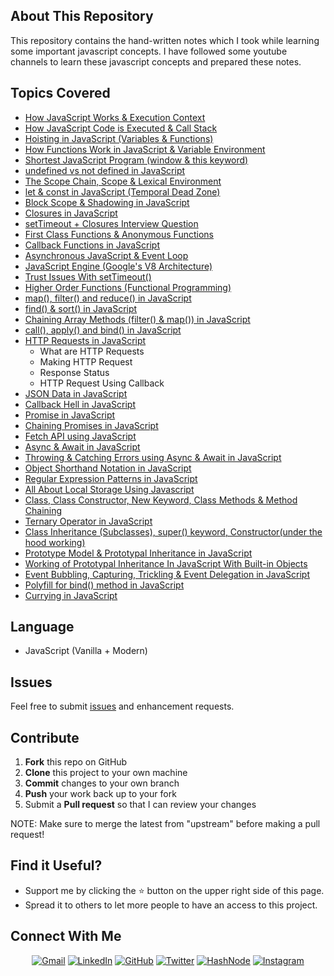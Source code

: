 ## About This Repository

This repository contains the hand-written notes which I took while learning some important javascript concepts. I have followed some youtube channels to learn these javascript concepts and prepared these notes.

## Topics Covered

- [How JavaScript Works & Execution Context](https://github.com/chaitanyatekane/Namaste-JavaScript/blob/main/Handwritten-Notes/Episode-01.pdf)
- [How JavaScript Code is Executed & Call Stack](https://github.com/chaitanyatekane/Namaste-JavaScript/blob/main/Handwritten-Notes/Episode-02.pdf)
- [Hoisting in JavaScript (Variables & Functions)](https://github.com/chaitanyatekane/Namaste-JavaScript/blob/main/Handwritten-Notes/Episode-03.pdf)
- [How Functions Work in JavaScript & Variable Environment](https://github.com/chaitanyatekane/Namaste-JavaScript/blob/main/Handwritten-Notes/Episode-04.pdf)
- [Shortest JavaScript Program (window & this keyword)](https://github.com/chaitanyatekane/Namaste-JavaScript/blob/main/Handwritten-Notes/Episode-05.pdf)
- [undefined vs not defined in JavaScript](https://github.com/chaitanyatekane/Namaste-JavaScript/blob/main/Handwritten-Notes/Episode-06.pdf)
- [The Scope Chain, Scope & Lexical Environment](https://github.com/chaitanyatekane/Namaste-JavaScript/blob/main/Handwritten-Notes/Episode-07.pdf)
- [let & const in JavaScript (Temporal Dead Zone)](https://github.com/chaitanyatekane/Namaste-JavaScript/blob/main/Handwritten-Notes/Episode-08.pdf)
- [Block Scope & Shadowing in JavaScript](https://github.com/chaitanyatekane/Namaste-JavaScript/blob/main/Handwritten-Notes/Episode-09.pdf)
- [Closures in JavaScript](https://github.com/chaitanyatekane/Namaste-JavaScript/blob/main/Handwritten-Notes/Episode-10.pdf)
- [setTimeout + Closures Interview Question](https://github.com/chaitanyatekane/Namaste-JavaScript/blob/main/Handwritten-Notes/Episode-11.pdf)
- [First Class Functions & Anonymous Functions](https://github.com/chaitanyatekane/Namaste-JavaScript/blob/main/Handwritten-Notes/Episode-13.pdf)
- [Callback Functions in JavaScript](https://github.com/chaitanyatekane/Namaste-JavaScript/blob/main/Handwritten-Notes/Episode-14.pdf)
- [Asynchronous JavaScript & Event Loop](https://github.com/chaitanyatekane/Namaste-JavaScript/blob/main/Handwritten-Notes/Episode-15.pdf)
- [JavaScript Engine (Google's V8 Architecture)](https://github.com/chaitanyatekane/Namaste-JavaScript/blob/main/Handwritten-Notes/Episode-16.pdf)
- [Trust Issues With setTimeout()](https://github.com/chaitanyatekane/Namaste-JavaScript/blob/main/Handwritten-Notes/Episode-17.pdf)
- [Higher Order Functions (Functional Programming)](https://github.com/chaitanyatekane/Namaste-JavaScript/blob/main/Handwritten-Notes/Episode-18.pdf)
- [map(), filter() and reduce() in JavaScript](https://github.com/chaitanyatekane/Namaste-JavaScript/blob/main/Handwritten-Notes/Episode-19.pdf)
- [find() & sort() in JavaScript](<https://github.com/chaitanyatekane/Namaste-JavaScript/blob/main/Handwritten-Notes/find()%20%26%20sort()%20method%20in%20JavaScript.pdf>)
- [Chaining Array Methods (filter() & map()) in JavaScript](<https://github.com/chaitanyatekane/Namaste-JavaScript/blob/main/Handwritten-Notes/Chaining%20Array%20Methods%20(filter()%20%26%20map()%20method).pdf>)
- [call(), apply() and bind() in JavaScript](<https://github.com/chaitanyatekane/Namaste-JavaScript/blob/main/Handwritten-Notes/call()%20apply()%20and%20bind()%20method%20in%20javascript.pdf>)
- [HTTP Requests in JavaScript](https://github.com/chaitanyatekane/Namaste-JavaScript/blob/main/Handwritten-Notes/HTTP%20Requests%20Using%20Javascript.pdf)
  - What are HTTP Requests
  - Making HTTP Request
  - Response Status
  - HTTP Request Using Callback
- [JSON Data in JavaScript](https://github.com/chaitanyatekane/Namaste-JavaScript/blob/main/Handwritten-Notes/JSON%20Data%20in%20JavaScript.pdf)
- [Callback Hell in JavaScript](https://github.com/chaitanyatekane/Namaste-JavaScript/blob/main/Handwritten-Notes/CallBack%20Hell%20in%20JavaScript.pdf)
- [Promise in JavaScript](https://github.com/chaitanyatekane/Namaste-JavaScript/blob/main/Handwritten-Notes/Promise%20in%20JavaScript.pdf)
- [Chaining Promises in JavaScript](https://github.com/chaitanyatekane/Namaste-JavaScript/blob/main/Handwritten-Notes/Chaining%20Promises%20in%20JavaScript.pdf)
- [Fetch API using JavaScript](https://github.com/chaitanyatekane/Namaste-JavaScript/blob/main/Handwritten-Notes/Fetch%20API%20using%20JavaScript.pdf)
- [Async & Await in JavaScript](https://github.com/chaitanyatekane/Namaste-JavaScript/blob/main/Handwritten-Notes/Async%20%26%20Await%20in%20JavaScript.pdf)
- [Throwing & Catching Errors using Async & Await in JavaScript](https://github.com/chaitanyatekane/Namaste-JavaScript/blob/main/Handwritten-Notes/Throwing%20%26%20Catching%20Errors%20using%20Async%20%26%20Await%20in%20JavaScript.pdf)
- [Object Shorthand Notation in JavaScript](https://github.com/chaitanyatekane/Namaste-JavaScript/blob/main/Handwritten-Notes/Object%20Shorthand%20Notation.pdf)
- [Regular Expression Patterns in JavaScript](https://github.com/chaitanyatekane/Namaste-JavaScript/blob/main/Handwritten-Notes/Regular%20Expression%20Patterns%20in%20JavaScript.pdf)
- [All About Local Storage Using Javascript](https://github.com/chaitanyatekane/Namaste-JavaScript/blob/main/Handwritten-Notes/All%20About%20Local%20Storage%20Using%20Javascript.pdf)
- [Class, Class Constructor, New Keyword, Class Methods & Method Chaining](https://github.com/chaitanyatekane/Namaste-JavaScript/blob/main/Handwritten-Notes/Class%2C%20Class%20Constructor%2C%20New%20Keyword%2C%20Class%20Methods%20%26%20Method%20Chaining.pdf)
- [Ternary Operator in JavaScript](https://github.com/chaitanyatekane/Namaste-JavaScript/blob/main/Handwritten-Notes/Ternary%20Operator%20in%20JavaScript.pdf)
- [Class Inheritance (Subclasses), super() keyword, Constructor(under the hood working)](<https://github.com/chaitanyatekane/Namaste-JavaScript/blob/main/Handwritten-Notes/Class%20Inheritance%20(subclasses)%2C%20super()%20keyword%2C%20Constructors%20(under%20the%20hood).pdf>)
- [Prototype Model & Prototypal Inheritance in JavaScript](https://github.com/chaitanyatekane/Namaste-JavaScript/blob/main/Handwritten-Notes/Prototype%20Model%20%26%20Prototypal%20Inheritance.pdf)
- [Working of Prototypal Inheritance In JavaScript With Built-in Objects](https://github.com/chaitanyatekane/Namaste-JavaScript/blob/main/Handwritten-Notes/Working%20of%20Prototypal%20Inheritance%20In%20JavaScript%20With%20Built-in%20Objects.pdf)
- [Event Bubbling, Capturing, Trickling & Event Delegation in JavaScript](https://github.com/chaitanyatekane/Namaste-JavaScript/blob/main/Handwritten-Notes/Event%20Bubbling%2C%20Capturing%2C%20Trickling%20%26%20Event%20Delegation.pdf)
- [Polyfill for bind() method in JavaScript](https://github.com/chaitanyatekane/Namaste-JavaScript/blob/main/Handwritten-Notes/Polyfill%20for%20bind%20method%20(JavaScript).pdf)
- [Currying in JavaScript](https://github.com/chaitanyatekane/Namaste-JavaScript/blob/main/Handwritten-Notes/Currying%20in%20JavaScript.pdf)

## Language

- JavaScript (Vanilla + Modern)

## Issues

Feel free to submit [issues](https://github.com/chaitanyatekane/Namaste-JavaScript/issues) and enhancement requests.

## Contribute

1.  **Fork** this repo on GitHub
2.  **Clone** this project to your own machine
3.  **Commit** changes to your own branch
4.  **Push** your work back up to your fork
5.  Submit a **Pull request** so that I can review your changes

NOTE: Make sure to merge the latest from "upstream" before making a pull request!

## Find it Useful?

- Support me by clicking the ⭐ button on the upper right side of this page.
- Spread it to others to let more people to have an access to this project.

<!-- ## Acknowledgements

- [MDN Web Docs - JavaScript](https://developer.mozilla.org/en-US/docs/Web/JavaScript)
- [Akshay Saini - YouTube](https://www.youtube.com/channel/UC3N9i_KvKZYP4F84FPIzgPQ)
- [The Net Ninja - YouTube](https://www.youtube.com/channel/UCW5YeuERMmlnqo4oq8vwUpg) -->

## Connect With Me

<p align="center">
<a href = "mailto: chaitanyatekne5@gmail.com"><img alt="Gmail" src="https://img.shields.io/badge/Gmail-D14836?style=for-the-badge&logo=gmail&logoColor=white" /></a>
<a href="https://www.linkedin.com/in/chaitanyatekane"><img alt="LinkedIn" src="https://img.shields.io/badge/LinkedIn-0077B5?style=for-the-badge&logo=linkedin&logoColor=white" /></a>
<a href="https://github.com/chaitanyatekane"><img alt="GitHub" src="https://img.shields.io/badge/GitHub-100000?style=for-the-badge&logo=github&logoColor=white" /></a>
<a href="https://twitter.com/chaitanyatekne"><img alt="Twitter" src="https://img.shields.io/badge/Twitter-1DA1F2?style=for-the-badge&logo=twitter&logoColor=white" /></a>
<a href="https://chaitanyatekane.hashnode.dev/"><img alt="HashNode" src="https://img.shields.io/badge/Hashnode-2962FF?style=for-the-badge&logo=hashnode&logoColor=white" /></a>
<a href="https://www.instagram.com/tekanechaitanya/"><img alt="Instagram" src="https://img.shields.io/badge/Instagram-E4405F?style=for-the-badge&logo=instagram&logoColor=white" /></a>
</p>
